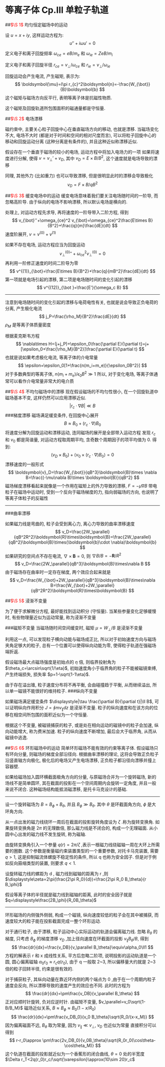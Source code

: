 # 等离子体 Cp.III 单粒子轨道

##<font color='red'>$\S 1$ </font>均匀恒定磁场中的运动

设 $u=x+iy$, 这样运动方程为:
$$
u''+i\omega u'=0
$$

定义电子和离子回旋频率 $\omega_{ce}=eB/m_e$ 和 $\omega_{ie}=ZeB/m_i$

定义电子和离子回旋半径 $r_{ce}=v_{\bot}/\omega_{ce}$ 和 $r_{ie}=v_{\bot}/\omega_{ie}$

回旋运动会产生电流, 产生磁矩, 表示为:
$$
\boldsymbol{\mu}=I\pi r_{c}^2\boldsymbol{n}=-\frac{W_{\bot}}{B}\boldsymbol{b}
$$
这个磁矩与磁场方向反平行, 表明等离子体是抗磁性物质.

这个磁矩及回旋轨道所包围面积的磁通量都是守恒量.

##<font color='red'>$\S 2$ </font>电场漂移

磁约束中, 主要关心粒子回旋中心在垂直磁场方向的移动, 也就是漂移.
当磁场变化不大, 电场不大时 (都是对于时间和空间的相对尺度而言), 可以将粒子回旋中心的移动和回旋运动分离 (这种分离是有条件的), 并且这种近似称漂移近似.

假设存在一个垂直于磁场的较小的电场, 运动方程中将加入电场力的一项
如果将速度进行分解, 使得 $v=v_{\bot}'+v_D$, 其中 $v_D=E\times B/B^2$, 这个速度就是电场导致的漂移

同理, 其他外力 (比如重力) 也可以导致漂移, 但是很明显此时的漂移会导致极化
$$
v_D=F\times B/qB^2
$$

##<font color='red'>$\S 3$ </font>缓变电场中的运动
缓变电场意味着我们要关注电场随时间的一阶导, 而忽略高阶导. 由于纵向的电场不影响漂移, 所以默认电场是横向的.

处理上, 对运动方程先求导, 再将速度的一阶导带入二阶方程, 得到
$$
v_{\bot}''+\omega_{ce}^2 v_{\bot}=\omega_{ce}^2\frac{E\times B}{B^2}+\frac{q}{m}\frac{dE}{dt}
$$
速度阶展开, $v=v^{(0)}+v^{(1)}$

如果不存在电场, 运动方程应当为回旋运动
$$
{v_{\bot}^{(0)}}''+\omega_{ce}^2 v_{\bot}^{(0)}=0
$$
再利用一阶修正速度的时间二阶导为零
$$
v^{(1)}_{\bot}=\frac{E\times B}{B^2}+\frac{q}{mB^2}\frac{dE}{dt}
$$
第一项就是电场引起的漂移, 第二项是电场随时间的变化引起的漂移
$$
v^{(12)}_{\bot }=\frac{E'}{\omega_c B}
$$

---

注意到电场随时间的变化引起的漂移与电荷电性有关, 也就是说会导致正负电荷的分离, 产生极化电流
$$
j_P=\frac{\rho_M}{B^2}\frac{dE}{dt}
$$
$\rho_M$ 是等离子体质量密度

根据麦克斯韦方程
$$
\nabla\times H=(j+j_P)+\epsilon_0\frac{\partial E}{\partial t}=j+[\epsilon_0+\frac{\rho_M}{B^2}]\frac{\partial E}{\partial t}
$$
也就是说如果考虑极化电流, 等离子体的介电常量
$$
\epsilon=\epsilon_0[1+\frac{n(m_i+m_e)}{\epsilon_0B^2}]
$$
对于多数典型的等离子体, ${n(m_i+m_e)}/{\epsilon_0B^2}\gg1$
所以, 对于变化电场, 等离子体通常可以看作介电常量非常大的电介质

##<font color='red'>$\S 4$ </font>不均匀磁场中的漂移
现在假设磁场的不均匀性很小, 在一个回旋轨道中磁场基本不变, 这样仍然可以应用漂移近似.
$$
|r_c\cdot \nabla B|\ll B
$$
###梯度漂移
磁场满足缓变条件, 在回旋中心展开
$$
B\approx B_0+(r_c\cdot \nabla) B_0
$$
将速度分解为回旋运动和漂移运动, 连同磁场的展开是全部带入运动方程
发现 $r_c$ 和 $v_0$ 都是简谐量, 对运动方程取周期平均, 含奇数个周期因子的项平均值为 0. 得到:
$$
(v_D\times B_0)+\langle v_0\times (r_c\cdot \nabla) B_0\rangle=0
$$
漂移速度的一般形式
$$
\boldsymbol{v}_D=\frac{W_{\bot}}{qB^3}\boldsymbol{B}\times \nabla B=\frac{(-\mu\nabla B)\times \boldsymbol{B}}{qB^2}
$$
磁场梯度漂移看起来就像是一个作用在磁矩上的外力导致的漂移, $F=-\mu\nabla B$
带电粒子在磁场中运动时, 受到一个反向于磁场梯度的力, 指向弱磁场的方向, 也说明了等离子体粒子的反磁性

---
###曲率漂移

如果磁力线是弯曲的, 粒子会受到离心力, 离心力导致的曲率漂移速度
$$
v_D=\frac{2W_\parallel}{qB^2R^2}\boldsymbol{R}\times\boldsymbol{B}=\frac{2W_\parallel}{qB^2}\boldsymbol{B}\times(\boldsymbol{b}\cdot \nabla)\boldsymbol{b}
$$
如果研究的空间点不存在电流, $\nabla\times\boldsymbol{B}=0$, 则 $\nabla B/B=-\boldsymbol{R}/R^2$
$$
v_D=\frac{2W_\parallel}{qB^3}\boldsymbol{B}\times\nabla B
$$
由于磁场存在曲率时一定存在梯度, 两个效应合起来就是
$$
v_D=\frac{W_{\bot}+2W_\parallel}{qB^3}\boldsymbol{B}\times\nabla B=\frac{W_{\bot}+2W_\parallel}{qB^2R^2}\boldsymbol{R}\times\boldsymbol{B}
$$

##<font color='red'>$\S 5$ </font>浸渐不变量

为了便于求解微分方程, 最好能找到运动积分 (守恒量). 当某些参量变化足够缓慢时, 有些物理量近似为运动常量, 称为浸渐不变量

###磁矩不变量
当磁场随时间空间缓变时, 磁矩 $\mu=W_{\bot}/B$ 是浸渐不变量

利用这一点, 可以发现粒子横向动能与磁场成正比, 所以对于初始速度方向与磁场夹角足够大的粒子, 总有一个位置可以使得纵向动能为零, 使得粒子轨道在强磁场端折返.

假设磁场最大点磁场强度是初始点的 $\eta$ 倍, 则临界投射角为 $\theta_c=\arcsin\sqrt{1/\eta}$, 初始速度角小于临界角的粒子不能被磁镜束缚, 产生终端损失, 损失率 $p=1-\sqrt{1-1\eta}$.

由于存在溢出锥, 粒子速度分布将不再平衡, 会由碰撞趋于平衡, 从而继续溢出, 所以单一磁镜不能很好的维持粒子.
###纵向不变量

如果磁场满足缓变条件 $\displaystyle|\tau \frac{\partial B}{\partial t}|\ll B$, 可以证明纵向作用积分 $\displaystyle J=\oint mv_\parallel dz$ 是浸渐不变量. 粒子的纵向速度和在该方向的位移在相空间所包围的面积近似为一个守恒量.

根据这个不变量, 被磁镜捕获的粒子, 或是处在相向运动的磁镜中的粒子会加速, 纵向动能增大, 称为费米加速. 粒子的纵向速度不断增加, 最后会大于临界角, 从而从磁镜中逃逸.

##<font color='red'>$\S 6$ </font>环形磁场中的运动
简单环形磁场不能有效的约束等离子体.
假设磁场只有环向分量, 则磁场的梯度全部沿径向. 根据曲率漂移的理论, 这将会导致正负粒子沿竖直轴方向极化, 极化后的电场又产生电场漂移, 正负粒子都沿径向漂移并撞上容器壁.

如果给磁场加入圆环横截面极角方向的分量, 与原磁场合并为一个旋转磁场, 新的场线不是简单圆环, 其在截面的投影在一个空间周期内会旋转一定角度, 并且一般来说不闭合. 这种磁场结构能抵消磁漂移, 是托卡马克设计的基础.

---
设一个旋转磁场为 $B=B_\phi+B_\theta$, 并且 $B_\phi \gg B_\theta$. 其中 $\theta$ 是环截面角方向, $\phi$ 是大环角方向.

从一点出发的磁力线绕环一周后在截面的投影旋转角度设为 $\zeta$ .称为旋转变换角. 如果旋转变换角是 $2\pi$ 的无理数倍, 那么磁力线是不闭合的, 构成一个无理磁面. 从小圆中心出发的磁力线不发生旋转, 称为磁轴.

由旋转变换角引入一个参量 $q(r)=2\pi/\zeta$ ,表示一根磁力线绕磁轴一周在大环上所需要的圈数. 这个参数是衡量磁约束装置类型的一个重要参数, 对托卡马克装置, 需要 $q>1$, 这是抑制磁流体螺旋不稳定性的条件, 所以 q 也称为安全因子. 但是对于例如反向箍缩类型的装置, 则要求 $q<1$.

设旋转磁力线的螺距为 d , 磁力线到磁轴的距离为 r ,则 $\displaystyle\zeta=2\pi(\frac{2\pi R_0}{d})=\frac{2\pi R_0 B_\theta}{r B_\phi}$

假设等离子体的半径就是磁力线到磁轴的距离, 此时的安全因子就是 $q=\displaystyle\frac{2B_\phi}{R_0B_\theta}$

---
环形磁场的内侧强外侧弱, 构成一个磁镜, 纵向速度较低的粒子会在其中被捕获, 而速度较大的粒子能在投影截面完成一整个环形运动.

对于通行粒子, 由于漂移, 粒子运动中心实际运动的轨道会偏离磁力线. 忽略 $B_\theta$ 的梯度, 只考虑 $B_\phi$ 的梯度漂移 $v_D$ ,加上径向速度在环截面的投影 $v_\parallel B_\theta/B$, 得到
$$
\frac{dr}{dx}=\frac{v_DB}{v_\parallel B_\theta}\equiv\alpha_0\ll1
$$
方程的解表示 r 和 x 成线性关系, 平方后忽略二阶项, 说明投影的运动轨道是一个圆, 圆心偏离磁轴 $\alpha_0 r_0\approx r_cq(r_0)$, 由于 q 一般取 2~3, 所以偏移量大约就是 2~3 倍的粒子回转半径, 约束是很有效的.

对于捕获粒子, 其纵向动量在靠近环内侧的两个端点为 0 ,由于在一个周期内粒子速度会反向, 所以漂移导致的速度产生的效应也不同. 此时的方程为
$$
\frac{dr}{dx}=\pm\frac{v_DB}{v_\parallel B_\theta}
$$
正对应顺时针旋转, 负对应逆时针.
由磁矩不变量, $v_\parallel=v_0\sqrt{1-B/B_M}$
磁场近似关系, $B\approx B_\phi\approx B_0(1-x/R_0)$
$$
\frac{dr}{dx}=\pm\frac{v_DB_0}{v_0 B_\theta}\sqrt{R_0/(x-x_M)}
$$
因为偏离磁面不远, $B_\theta$ 取为常量, 因为 $v_\parallel\ll v_\bot$, $v_D$ 也近似为常量
直接积分可以得到
$$
r-r_0\approx \pm\frac{2v_DB_0}{v_0B_\theta}\sqrt{R_0r_0(\cos\theta-\cos\theta_M)}
$$
这个轨道在截面的投影就近似为一个香蕉形的闭合曲线, $\theta=0$ 处的半宽度 $\Delta r_T<2q(r_0)r_c/\sqrt{\varepsilon}\approx(10\sim 20)r_c$